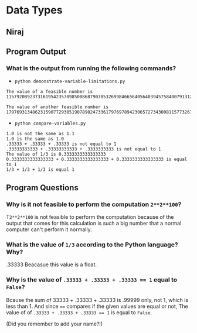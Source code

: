 # Data Types



## Niraj


## Program Output

### What is the output from running the following commands?

- `python demonstrate-variable-limitations.py`

``` plaintxt
The value of a feasible number is 115792089237316195423570985008687907853269984665640564039457584007913129639936

The value of another feasible number is 179769313486231590772930519078902473361797697894230657273430081157732675805500963132708477322407536021120113879871393357658789768814416622492847430639474124377767893424865485276302219601246094119453082952085005768838150682342462881473913110540827237163350510684586298239947245938479716304835356329624224137216
```



- `python compare-variables.py`

``` plaintxt
1.0 is not the same as 1.1
1.0 is the same as 1.0
.33333 + .33333 + .33333 is not equal to 1
.33333333333 + .33333333333 + .3333333333 is not equal to 1
The value of 1/3 is 0.3333333333333333
0.3333333333333333 + 0.3333333333333333 + 0.3333333333333333 is equal to 1
1/3 + 1/3 + 1/3 is equal 1
```

## Program Questions

### Why is it not feasible to perform the computation `2**2**100`?

T`2**2**100` is not feasible to perform the computation because of the output that comes for this calculation is such a big number that a normal computer can't perform it normally.

### What is the value of `1/3` according to the Python language? Why?

.33333 
Beacasue this value is a float.


### Why is the value of `.33333 + .33333 + .33333 == 1` equal to `False`?

Bcause the sum of 33333 + .33333 + .33333 is .99999 only, not 1, which is less than 1. And since `==` compares if the given values are equal or not, The value of of `.33333 + .33333 + .33333 == 1` is equal to `False`.

(Did you remember to add your name?!)
